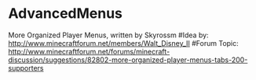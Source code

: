 # AdvancedMenus
More Organized Player Menus, written by Skyrossm
#Idea by: 
http://www.minecraftforum.net/members/Walt_Disney_II
#Forum Topic: 
http://www.minecraftforum.net/forums/minecraft-discussion/suggestions/82802-more-organized-player-menus-tabs-200-supporters
